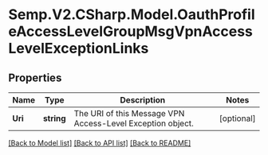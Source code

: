 # Semp.V2.CSharp.Model.OauthProfileAccessLevelGroupMsgVpnAccessLevelExceptionLinks
## Properties

Name | Type | Description | Notes
------------ | ------------- | ------------- | -------------
**Uri** | **string** | The URI of this Message VPN Access-Level Exception object. | [optional] 

[[Back to Model list]](../README.md#documentation-for-models) [[Back to API list]](../README.md#documentation-for-api-endpoints) [[Back to README]](../README.md)

